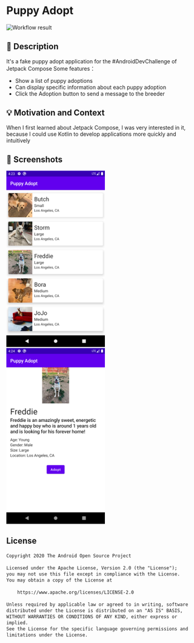 # Puppy Adopt

<!--- Replace <OWNER> with your Github Username and <REPOSITORY> with the name of your repository. -->
<!--- You can find both of these in the url bar when you open your repository in github. -->
![Workflow result](https://github.com/mangoice66/ComposePuppyAdoption/workflows/Check/badge.svg)


## :scroll: Description
<!--- Describe your app in one or two sentences -->
It's a fake puppy adopt application for the #AndroidDevChallenge of Jetpack Compose
Some features：
- Show a list of puppy adoptions
- Can display specific information about each puppy adoption
- Click the Adoption button to send a message to the breeder

## :bulb: Motivation and Context
<!--- Optionally point readers to interesting parts of your submission. -->
<!--- What are you especially proud of? -->
When I first learned about Jetpack Compose, I was very interested in it,
because I could use Kotlin to develop applications more quickly and intuitively

## :camera_flash: Screenshots
<!-- You can add more screenshots here if you like -->
<img src="/results/screenshot_1.png" width="260">&emsp;<img src="/results/screenshot_2.png" width="260">

## License
```
Copyright 2020 The Android Open Source Project

Licensed under the Apache License, Version 2.0 (the "License");
you may not use this file except in compliance with the License.
You may obtain a copy of the License at

    https://www.apache.org/licenses/LICENSE-2.0

Unless required by applicable law or agreed to in writing, software
distributed under the License is distributed on an "AS IS" BASIS,
WITHOUT WARRANTIES OR CONDITIONS OF ANY KIND, either express or implied.
See the License for the specific language governing permissions and
limitations under the License.
```